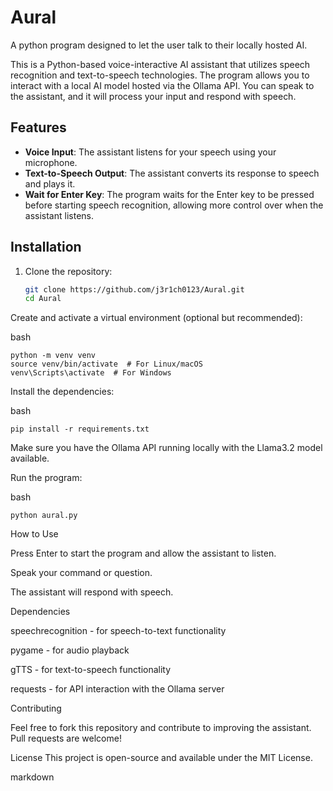 # Aural
A python program designed to let the user talk to their locally hosted AI.

This is a Python-based voice-interactive AI assistant that utilizes speech recognition and text-to-speech technologies. The program allows you to interact with a local AI model hosted via the Ollama API. You can speak to the assistant, and it will process your input and respond with speech.

## Features
- **Voice Input**: The assistant listens for your speech using your microphone.
- **Text-to-Speech Output**: The assistant converts its response to speech and plays it.
- **Wait for Enter Key**: The program waits for the Enter key to be pressed before starting speech recognition, allowing more control over when the assistant listens.

## Installation

1. Clone the repository:

   ```bash
   git clone https://github.com/j3r1ch0123/Aural.git
   cd Aural
Create and activate a virtual environment (optional but recommended):

bash
```
python -m venv venv
source venv/bin/activate  # For Linux/macOS
venv\Scripts\activate  # For Windows
```
Install the dependencies:

bash
```
pip install -r requirements.txt
```

Make sure you have the Ollama API running locally with the Llama3.2 model available.

Run the program:

bash
```
python aural.py
```
How to Use

Press Enter to start the program and allow the assistant to listen.

Speak your command or question.

The assistant will respond with speech.

Dependencies

speechrecognition - for speech-to-text functionality

pygame - for audio playback

gTTS - for text-to-speech functionality

requests - for API interaction with the Ollama server

Contributing

Feel free to fork this repository and contribute to improving the assistant. Pull requests are welcome!

License
This project is open-source and available under the MIT License.

markdown

